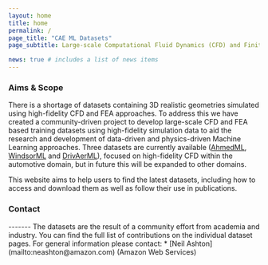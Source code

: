 ```yaml
---
layout: home
title: home
permalink: /
page_title: "CAE ML Datasets"
page_subtitle: Large-scale Computational Fluid Dynamics (CFD) and Finite-Element Structural Analysis (FEA) datasets to aid the research and development of data-driven and physics-driven Machine Learning methods

news: true # includes a list of news items
---
```


<h3>Aims & Scope</h3>

There is a shortage of datasets containing 3D realistic geometries simulated using high-fidelity CFD and FEA approaches. To address this we have created a community-driven project to develop large-scale CFD and FEA based training datasets using high-fidelity simulation data to aid the research and development of data-driven and physics-driven Machine Learning approaches. Three datasets are currently available ([AhmedML](ahmedml/), [WindsorML](windsorml/) and [DrivAerML](drivaerml/)), focused on high-fidelity CFD within the automotive domain, but in future this will be expanded to other domains.  

This website aims to help users to find the latest datasets, including how to access and download them as well as follow their use in publications.

<h3> Contact</h3>
-------
The datasets are the result of a community effort from academia and industry. You can find the full list of contributions on the individual dataset pages. For general information please contact:
* [Neil Ashton](mailto:neashton@amazon.com) (Amazon Web Services)


